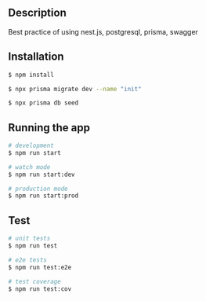 ## Description

Best practice of using nest.js, postgresql, prisma, swagger

## Installation

```bash
$ npm install
```

```bash
$ npx prisma migrate dev --name "init"
```

```bash
$ npx prisma db seed
```

## Running the app

```bash
# development
$ npm run start

# watch mode
$ npm run start:dev

# production mode
$ npm run start:prod
```

## Test

```bash
# unit tests
$ npm run test

# e2e tests
$ npm run test:e2e

# test coverage
$ npm run test:cov
```
